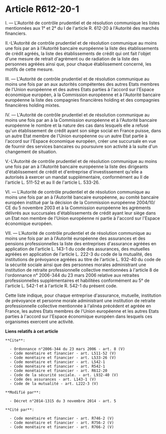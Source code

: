 # Article R612-20-1

I. ― L'Autorité de contrôle prudentiel et de résolution communique les listes mentionnées aux 1° et 2° du I de l'article R.
612-20 à l'Autorité des marchés financiers. 

II.-L'Autorité de contrôle prudentiel et de résolution communique au moins une fois par an à l'Autorité bancaire européenne
la liste des établissements de crédit agréés, la liste des établissements de crédit qui ont fait l'objet d'une mesure de
retrait d'agrément ou de radiation de la liste des personnes agréées ainsi que, pour chaque établissement concerné, les
motifs de cette mesure. 

III. ― L'Autorité de contrôle prudentiel et de résolution communique au moins une fois par an aux autorités compétentes des
autres Etats membres de l'Union européenne et des autres Etats parties à l'accord sur l'Espace économique européen, à la
Commission européenne et à l'Autorité bancaire européenne la liste des compagnies financières holding et des compagnies
financières holding mixtes. 

IV. ― L'Autorité de contrôle prudentiel et de résolution communique au moins une fois par an à la Commission européenne et à
l'Autorité bancaire européenne le nombre et la nature des cas dans lesquels elle a refusé qu'un établissement de crédit ayant
son siège social en France puisse, dans un autre Etat membre de l'Union européenne ou un autre Etat partie à l'accord sur
l'Espace économique européen, créer une succursale en vue de fournir des services bancaires ou poursuivre son activité à la
suite d'un changement de situation. 

V.-L'Autorité de contrôle prudentiel et de résolution communique au moins une fois par an à l'Autorité bancaire européenne la
liste des dirigeants d'établissement de crédit et d'entreprise d'investissement qu'elle a autorisés à exercer un mandat
supplémentaire, conformément au II de l'article L. 511-52 et au II de l'article L. 533-26. 

VI. ― L'Autorité de contrôle prudentiel et de résolution communique au moins une fois par an à l'Autorité bancaire
européenne, au comité bancaire européen institué par la décision de la Commission européenne 2004/10/ CE du 5 novembre 2003
et à la Commission européenne les agréments délivrés aux succursales d'établissements de crédit ayant leur siège dans un Etat
non membre de l'Union européenne ni partie à l'accord sur l'Espace économique européen. 

VII. ― L'Autorité de contrôle prudentiel et de résolution communique au moins une fois par an à l'Autorité européenne des
assurances et des pensions professionnelles la liste des entreprises d'assurance agréées en application de l'article L. 143-1
du code des assurances, des mutuelles agréées en application de l'article L. 222-3 du code de la mutualité, des institutions
de prévoyance agréées au titre de l'article L. 932-40 du code de la sécurité sociale ainsi que des personnes morales
administrant une institution de retraite professionnelle collective mentionnées à l'article 8 de l'ordonnance n° 2006-344 du
23 mars 2006 relative aux retraites professionnelles supplémentaires et habilitées conformément au 5° de l'article L. 542-1
et à l'article R. 542-1 du présent code. 

Cette liste indique, pour chaque entreprise d'assurance, mutuelle, institution de prévoyance et personne morale administrant
une institution de retraite professionnelle collective mentionnée à l'alinéa précédent et agréée en France, les autres Etats
membres de l'Union européenne et les autres Etats parties à l'accord sur l'Espace économique européen dans lesquels ces
organismes exercent une activité.

**Liens relatifs à cet article**

	**Cite**:

	  - Ordonnance n°2006-344 du 23 mars 2006 - art. 8 (V)
	  - Code monétaire et financier - art. L511-52 (V)
	  - Code monétaire et financier - art. L533-26 (V)
	  - Code monétaire et financier - art. L542-1
	  - Code monétaire et financier - art. R542-1
	  - Code monétaire et financier - art. R612-20
	  - Code de la sécurité sociale. - art. L932-40 (V)
	  - Code des assurances - art. L143-1 (V)
	  - Code de la mutualité - art. L222-3 (V)

	**Modifié par**:

	  - Décret n°2014-1315 du 3 novembre 2014 - art. 5

	**Cité par**:

	  - Code monétaire et financier - art. R746-2 (V)
	  - Code monétaire et financier - art. R756-2 (V)
	  - Code monétaire et financier - art. R766-2 (V)
